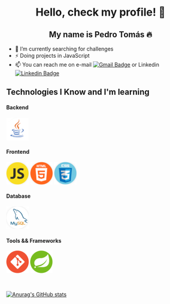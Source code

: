 <p align="center">
  <h1 align="center">  Hello, check my profile! 👋</h1>
  <h2 align="center">  My name is Pedro Tomás 🔥</h2> 
</p>


- 🔭 I’m currently searching for challenges
- ⚡ Doing projects in JavaScript
- 📫 You can reach me on e-mail [![Gmail Badge](https://img.shields.io/badge/-Gmail-c14438?style=flat-square&logo=Gmail&logoColor=white&link=mailto:1pedrotomas1@gmail.com)](mailto:1pedrotomas1@gmail.com) or Linkedin [![Linkedin Badge](https://img.shields.io/badge/-LinkedIn-blue?style=flat-square&logo=Linkedin&logoColor=white&link=https://www.linkedin.com/in/pedrotomas1/)](https://www.linkedin.com/in/pedrotomas1/)


<div align="left">

  <h2>Technologies I Know and I'm learning</h2>
  <h4> Backend</h4>
  <p>
    <img src=https://github.com/pedrotomas1/pedrotomas1/blob/master/icons/java.png alt="java" width="60px" height="60px"/>
  </p>

  <h4>Frontend</h4>

  <p>
    <img src=https://github.com/pedrotomas1/pedrotomas1/blob/master/icons/javascript.png alt="javascript" width="60px" height="60px"/>
    <img src=https://github.com/pedrotomas1/pedrotomas1/blob/master/icons/html5.png alt="html5" width="60px" height="60px"/>
    <img src=https://github.com/pedrotomas1/pedrotomas1/blob/master/icons/css.png alt="css" width="60px" height="60px"/>
  </p>


  <h4>Database</h4>
  <p>
    <img src=https://github.com/pedrotomas1/pedrotomas1/blob/master/icons/mysql.png alt="mysql" width="60px" height="60px"/>
  </p>

  <h4> Tools && Frameworks </h4>
  <p>
    <img src=https://github.com/pedrotomas1/pedrotomas1/blob/master/icons/git.png alt="git" width="60px" height="60px"/>
    <img src=https://github.com/pedrotomas1/pedrotomas1/blob/master/icons/spring.png alt="spring" width="60px" height="60px"/>
  </p>

</div>

<br>

[![Anurag's GitHub stats](https://github-readme-stats.vercel.app/api?username=pedrotomas1&show_icons=true&theme=gray)](https://github.com/anuraghazra/github-readme-stats)
